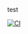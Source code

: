 test

[![CI](https://github.com/vini2009/newproject/actions/workflows/main.yml/badge.svg)](https://github.com/vini2009/newproject/actions/workflows/main.yml)
